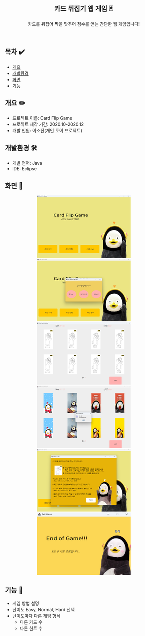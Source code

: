 <div align="center">

## 카드 뒤집기 웹 게임 🃏
카드를 뒤집어 짝을 맞추어 점수를 얻는 간단한 웹 게임입니다❕<br />
<br />
<br />
</div>

## 목차 ✔️
  - [개요](#개요)
  - [개발환경](#개발환경)
  - [화면](#화면)
  - [기능](#기능)

## 개요 ✏️
* 프로젝트 이름: Card Flip Game
* 프로젝트 제작 기간: 2020.10-2020.12
* 개발 인원: 이소진(개인 토이 프로젝트)

## 개발환경 🛠️
* 개발 언어: Java
* IDE: Eclipse

## 화면 📱
<div align="center">
  <div>
    <img src="Java_image/card1.png"  width="300" height="200"/>
    <img src="Java_image/card2.png"  width="300" height="200"/>
    <img src="Java_image/card3.png"  width="300" height="200"/>
    <img src="Java_image/card4.png"  width="300" height="200"/>
    <img src="Java_image/card5.png"  width="300" height="200"/>
    <img src="Java_image/card6.png"  width="300" height="200"/>
  </div>
</div>

## 기능 🖤
* 게임 방법 설명
* 난이도 Easy, Normal, Hard 선택
* 난이도마다 다른 게임 형식
  * 다른 카드 수
  * 다른 힌트 수
